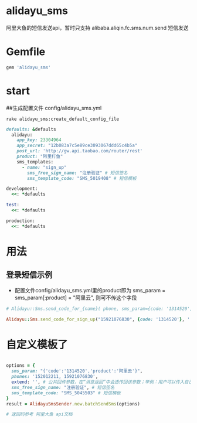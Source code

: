 # alidayu_sms
阿里大鱼的短信发送api，暂时只支持 alibaba.aliqin.fc.sms.num.send 短信发送

# Gemfile
```ruby
gem 'alidayu_sms'
```

# start
##生成配置文件 config/alidayu_sms.yml

`rake alidayu_sms:create_default_config_file`

```ruby
defaults: &defaults
  alidayu:
    app_key: 23304964
    app_secret: "12b083a7c5e89ce3093067ddd65c4b5a"
    post_url: 'http://gw.api.taobao.com/router/rest'
    product: "阿里打鱼"
    sms_templates:
      - name: "sign_up"
        sms_free_sign_name: "注册验证" # 短信签名
        sms_template_code: "SMS_5019408" # 短信模板

development:
  <<: *defaults

test:
  <<: *defaults

production:
  <<: *defaults
```

# 用法
## 登录短信示例
- 配置文件config/alidayu_sms.yml里的product即为 sms_param = sms_param[:product] = "阿里云", 则可不传这个字段

```ruby
# Alidayu::Sms.send_code_for_{name}( phone, sms_param={code: '1314520', product: '可选'}, extend="") {name}为配置文件sms_templates[:name]

Alidayu::Sms.send_code_for_sign_up("15921076830", {code: '1314520'}, '')
```

# 自定义模板了

```ruby

options = {
  sms_param: "{'code':'1314520','product':'阿里云'}",
  phones: '152012211, 15921076830',
  extend: '', # 公共回传参数，在“消息返回”中会透传回该参数；举例：用户可以传入自己下级的会员ID，在消息返回时，该会员ID会包含在内，用户可以根据该会员ID识别是哪位会员使用了你的应用
  sms_free_sign_name: "注册验证", # 短信签名
  sms_template_code: "SMS_5045503" # 短信模板
}
result = AlidayuSmsSender.new.batchSendSms(options)

# 返回码参考 阿里大鱼 api文档
```